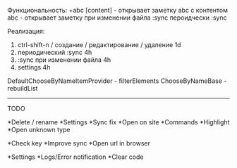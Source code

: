 Функциональность:
+abc [content] - открывает заметку abc с контентом
abc - открывает заметку
при изменении файла :sync
пероидчески :sync

Реализация:
1. ctrl-shift-n / создание / редактирование / удаление 1d
2. периодический :sync 4h
3. :sync при изменении файла 4h
4. settings 4h

DefaultChooseByNameItemProvider - filterElements
ChooseByNameBase - rebuildList

--------------------------
TODO

*Delete / rename
*Settings
*Sync fix
*Open on site
*Commands
*Highlight
*Open unknown type

*Check key
*Improve sync
*Open url in browser

*Settings
*Logs/Error notification
*Clear code